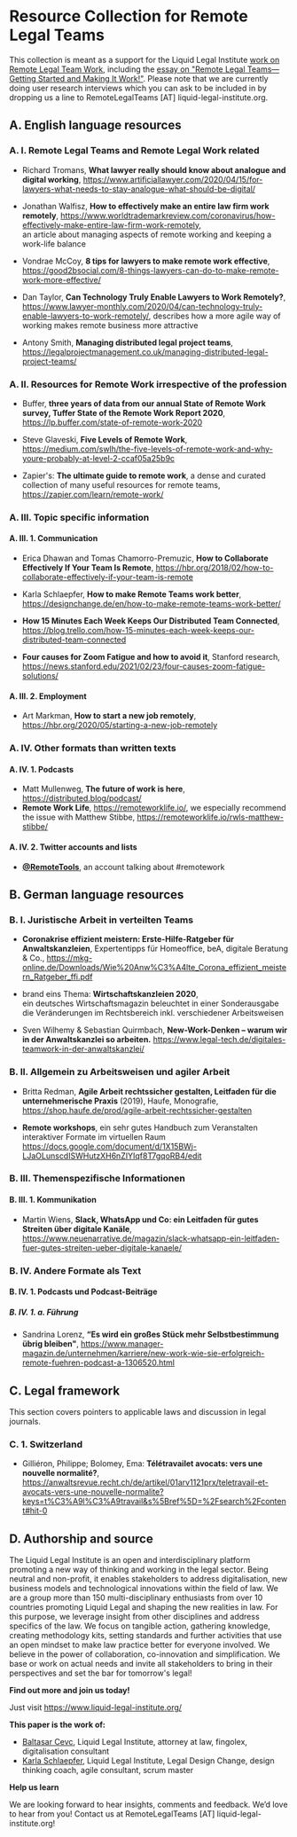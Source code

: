 # Resource Collection for Remote Legal Teams

This collection is meant as a support for the Liquid Legal Institute [work on Remote Legal Team Work](https://www.liquid-legal-institute.com/workinggroups/remote-legal-teams/), including the [essay on "Remote Legal Teams—Getting Started and Making It Work!"](https://liquidlegalinstituteorg.sharepoint.com/:b:/s/LegalAgileToolkit/EcsHDUCOfQ9Ljtmlr-GxUTcB0hopr5aHDoHW-Bxr3r-8pQ?e=PCkclF). Please note that we are currently doing user research interviews which you can ask to be included in by dropping us a line to RemoteLegalTeams [AT] liquid-legal-institute.org. 

## A. English language resources 

### A. I. Remote Legal Teams and Remote Legal Work related 

* Richard Tromans, **What lawyer really should know about analogue and digital working**, https://www.artificiallawyer.com/2020/04/15/for-lawyers-what-needs-to-stay-analogue-what-should-be-digital/ 

* Jonathan Walfisz, **How to effectively make an entire law firm work remotely**, https://www.worldtrademarkreview.com/coronavirus/how-effectively-make-entire-law-firm-work-remotely,  
  an article about managing aspects of remote working and keeping a work-life balance 

* Vondrae McCoy, **8 tips for lawyers to make remote work effective**, https://good2bsocial.com/8-things-lawyers-can-do-to-make-remote-work-more-effective/ 

* Dan Taylor, **Can Technology Truly Enable Lawyers to Work Remotely?**, 
  https://www.lawyer-monthly.com/2020/04/can-technology-truly-enable-lawyers-to-work-remotely/, 
  describes how a more agile way of working makes remote business more attractive 

* Antony Smith, **Managing distributed legal project teams**, https://legalprojectmanagement.co.uk/managing-distributed-legal-project-teams/ 

### A. II. Resources for Remote Work irrespective of the profession 

* Buffer, **three years of data from our annual State of Remote Work survey, Tuffer State of the Remote Work Report 2020**, https://lp.buffer.com/state-of-remote-work-2020    

* Steve Glaveski, **Five Levels of Remote Work**,  
  https://medium.com/swlh/the-five-levels-of-remote-work-and-why-youre-probably-at-level-2-ccaf05a25b9c 

* Zapier's: **The ultimate guide to remote work**, a dense and curated collection of many useful resources for remote teams,
  https://zapier.com/learn/remote-work/

### A. III. Topic specific information 

#### A. III. 1. Communication 

* Erica Dhawan and Tomas Chamorro-Premuzic, **How to Collaborate Effectively If Your Team Is Remote**, https://hbr.org/2018/02/how-to-collaborate-effectively-if-your-team-is-remote 

* Karla Schlaepfer, **How to make Remote Teams work better**, https://designchange.de/en/how-to-make-remote-teams-work-better/ 

* **How 15 Minutes Each Week Keeps Our Distributed Team Connected**, https://blog.trello.com/how-15-minutes-each-week-keeps-our-distributed-team-connected 

* **Four causes for Zoom Fatigue and how to avoid it**, Stanford research, https://news.stanford.edu/2021/02/23/four-causes-zoom-fatigue-solutions/ 

#### A. III. 2. Employment 

* Art Markman, **How to start a new job remotely**, 
  https://hbr.org/2020/05/starting-a-new-job-remotely 

### A. IV. Other formats than written texts 

#### A. IV. 1. Podcasts 

* Matt Mullenweg, **The future of work is here**, https://distributed.blog/podcast/ 
* **Remote Work Life**, https://remoteworklife.io/, we especially recommend the issue with Matthew Stibbe, https://remoteworklife.io/rwls-matthew-stibbe/

#### A. IV. 2. Twitter accounts and lists 

* **[@RemoteTools](https://twitter.com/RemoteTools)**, an account talking about #remotework 

 

 

## B. German language resources 

 

### B. I. Juristische Arbeit in verteilten Teams 

* **Coronakrise effizient meistern: Erste-Hilfe-Ratgeber für Anwaltskanzleien**, 
  Expertentipps für Homeoffice, beA, digitale Beratung & Co., 
  https://mkg-online.de/Downloads/Wie%20Anw%C3%A4lte_Corona_effizient_meistern_Ratgeber_ffi.pdf 

* brand eins Thema: **Wirtschaftskanzleien 2020**,  
  ein deutsches Wirtschaftsmagazin beleuchtet in einer Sonderausgabe die Veränderungen im Rechtsbereich inkl. verschiedener Arbeitsweisen 

* Sven Wilhemy & Sebastian Quirmbach, **New-Work-Denken – warum wir in der Anwaltskanzlei so arbeiten.** https://www.legal-tech.de/digitales-teamwork-in-der-anwaltskanzlei/ 

 

### B. II. Allgemein zu Arbeitsweisen und agiler Arbeit 

* Britta Redman, **Agile Arbeit rechtssicher gestalten, Leitfaden für die unternehmerische Praxis** (2019), Haufe, Monografie, https://shop.haufe.de/prod/agile-arbeit-rechtssicher-gestalten 

* **Remote workshops**, ein sehr gutes Handbuch zum Veranstalten interaktiver Formate im virtuellen Raum
  https://docs.google.com/document/d/1X15BWj-LJaOLunscdISWHutzXH6nZIYIqf8T7gqoRB4/edit
 

### B. III. Themenspezifische Informationen 

#### B. III. 1. Kommunikation 

* Martin Wiens, **Slack, WhatsApp und Co: ein Leitfaden für gutes Streiten über digitale Kanäle**, 
  https://www.neuenarrative.de/magazin/slack-whatsapp-ein-leitfaden-fuer-gutes-streiten-ueber-digitale-kanaele/ 

 

### B. IV. Andere Formate als Text 

#### B. IV. 1. Podcasts und Podcast-Beiträge 

##### B. IV. 1. a. Führung 

* Sandrina Lorenz, **“Es wird ein großes Stück mehr Selbstbestimmung übrig bleiben"**, https://www.manager-magazin.de/unternehmen/karriere/new-work-wie-sie-erfolgreich-remote-fuehren-podcast-a-1306520.html 


## C. Legal framework

This section covers pointers to applicable laws and discussion in legal journals.

### C. 1. Switzerland

* Gilliéron, Philippe; Bolomey, Ema: **Télétravailet avocats: vers une nouvelle normalité?**, https://anwaltsrevue.recht.ch/de/artikel/01arv1121prx/teletravail-et-avocats-vers-une-nouvelle-normalite?keys=t%C3%A9l%C3%A9travail&s%5Bref%5D=%2Fsearch%2Fcontent#hit-0

## D. Authorship and source

The Liquid Legal Institute is an open and interdisciplinary platform promoting a new way of thinking and working in the legal sector. Being neutral and non-profit, it enables stakeholders to address digitalisation, new business models and technological innovations within the field of law. We are a group more than 150 multi-disciplinary enthusiasts from over 10 countries promoting Liquid Legal and shaping the new realities in law. For this purpose, we leverage insight from other disciplines and address specifics of the law. We focus on tangible action, gathering knowledge, creating methodology kits, setting standards and further activities that use an open mindset to make law practice better for everyone involved.
 We believe in the power of collaboration, co-innovation and simplification. We base or work on actual needs and invite all stakeholders to bring in their perspectives and set the bar for tomorrow's legal! 

**Find out more and join us today!**

Just visit https://www.liquid-legal-institute.org/



**This paper is the work of:**

* [Baltasar Cevc](https://fingolex.eu/baltasar-cevc), Liquid Legal Institute,
  attorney at law, fingolex, digitalisation consultant
* [Karla Schlaepfer](https://designchange.de/), Liquid Legal Institute,
  Legal Design Change, design thinking coach, agile consultant, scrum master



**Help us learn**

We are looking forward to hear insights, comments and feedback. We’d love to hear from you! Contact us at RemoteLegalTeams [AT] liquid-legal-institute.org!
